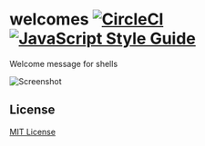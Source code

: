 # welcomes [![CircleCI]](https://circleci.com/gh/ChalkPE/welcomes) [![JavaScript Style Guide]](https://standardjs.com)
Welcome message for shells

![Screenshot]

## License
[MIT License](LICENSE)

[Screenshot]: http://i.imgur.com/Yu9YI4k.png
[CircleCI]: https://circleci.com/gh/ChalkPE/welcomes.svg?style=svg
[JavaScript Style Guide]: https://img.shields.io/badge/code_style-standard-brightgreen.svg
